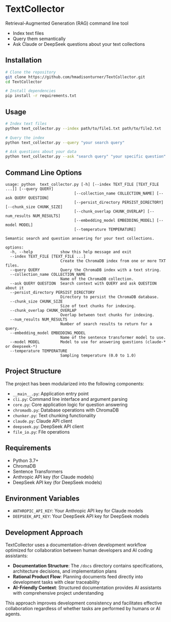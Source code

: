 # TextCollector
Retrieval-Augmented Generation (RAG) command line tool

- Index text files
- Query them semantically
- Ask Claude or DeepSeek questions about your text collections

## Installation

```bash
# Clone the repository
git clone https://github.com/hmadisonturner/TextCollector.git
cd TextCollector

# Install dependencies
pip install -r requirements.txt
```

## Usage

```bash
# Index text files
python text_collector.py --index path/to/file1.txt path/to/file2.txt

# Query the index
python text_collector.py --query "your search query"

# Ask questions about your data
python text_collector.py --ask "search query" "your specific question"
```

## Command Line Options

```
usage: python  text_collector.py [-h] [--index TEXT_FILE [TEXT_FILE ...]] [--query QUERY]
                              [--collection_name COLLECTION_NAME] [--ask QUERY QUESTION]
                              [--persist_directory PERSIST_DIRECTORY] [--chunk_size CHUNK_SIZE]
                              [--chunk_overlap CHUNK_OVERLAP] [--num_results NUM_RESULTS]
                              [--embedding_model EMBEDDING_MODEL] [--model MODEL]
                              [--temperature TEMPERATURE]

Semantic search and question answering for your text collections.

options:
  -h, --help            show this help message and exit
  --index TEXT_FILE [TEXT_FILE ...]
                        Create the ChromaDB index from one or more TXT files.
  --query QUERY         Query the ChromaDB index with a text string.
  --collection_name COLLECTION_NAME
                        Name of the ChromaDB collection.
  --ask QUERY QUESTION  Search context with QUERY and ask QUESTION about it
  --persist_directory PERSIST_DIRECTORY
                        Directory to persist the ChromaDB database.
  --chunk_size CHUNK_SIZE
                        Size of text chunks for indexing.
  --chunk_overlap CHUNK_OVERLAP
                        Overlap between text chunks for indexing.
  --num_results NUM_RESULTS
                        Number of search results to return for a query.
  --embedding_model EMBEDDING_MODEL
                        Name of the sentence transformer model to use.
  --model MODEL         Model to use for answering questions (claude-* or deepseek-*)
  --temperature TEMPERATURE
                        Sampling temperature (0.0 to 1.0)
```

## Project Structure

The project has been modularized into the following components:

- `__main__.py`: Application entry point
- `cli.py`: Command line interface and argument parsing
- `core.py`: Core application logic for question answering
- `chromadb.py`: Database operations with ChromaDB
- `chunker.py`: Text chunking functionality
- `claude.py`: Claude API client
- `deepseek.py`: DeepSeek API client
- `file_io.py`: File operations

## Requirements

- Python 3.7+
- ChromaDB
- Sentence Transformers
- Anthropic API key (for Claude models)
- DeepSeek API key (for DeepSeek models)

## Environment Variables

- `ANTHROPIC_API_KEY`: Your Anthropic API key for Claude models
- `DEEPSEEK_API_KEY`: Your DeepSeek API key for DeepSeek models

## Development Approach

TextCollector uses a documentation-driven development workflow optimized for collaboration between human developers and AI coding assistants:

- **Documentation Structure**: The `/docs` directory contains specifications, architecture decisions, and implementation plans
- **Rational Product Flow**: Planning documents feed directly into development tasks with clear traceability
- **AI-Friendly Context**: Structured documentation provides AI assistants with comprehensive project understanding

This approach improves development consistency and facilitates effective collaboration regardless of whether tasks are performed by humans or AI agents.
